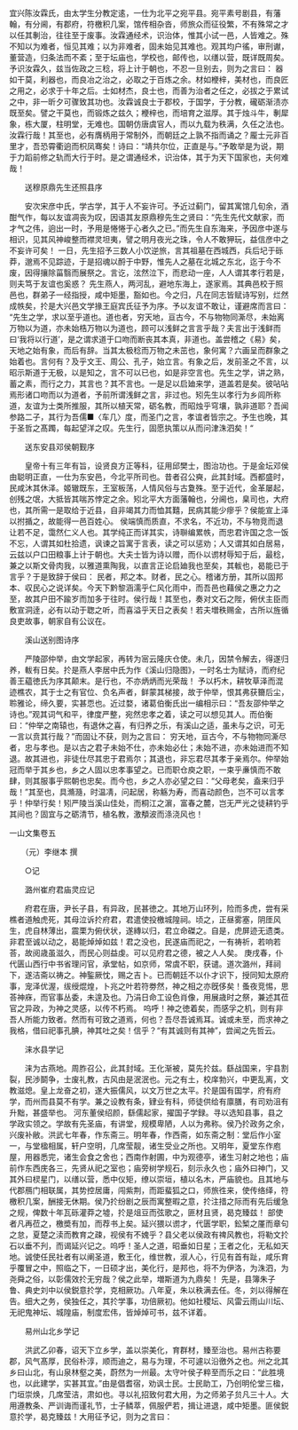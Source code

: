 <!-- { "loadSidebar": true } -->
宜兴陈汝霖氏，由太学生分教定逺，一仕为北平之宛平县。宛平素号剧县，有藩翰，有分阃，有郡府，符檄积几案，馆传相杂沓，师旅众而征役繁，不有殊常之才以任其剸治，往往至于废事。汝霖通经术，识治体，惟其小试一邑，人皆难之。殊不知以为难者，恒见其难；以为非难者，固未始见其难也。观其均户徭，审刑谳，董营造，归条法而不紊；至于坛庙也，学校也，邮传也，以缮以营，既详既周矣。予识汝霖久，兹当佐政之三稔，将上计于朝也，不忍一旦别去，则为之言曰：
器如干莫，利器也，而良冶之治之，必取之于百炼之余。材如楩梓，美材也，而良匠之用之，必求于十年之后。士如材杰，良士也，而善为治者之任之，必拔之于累试之中，非一昕夕可骤致其功也。汝霖诚良士于郡校，于国学，于分教，礲砺渐渍亦既至矣。譬之干莫也，而锻炼之兹久；楩梓也，而培育之滋厚。其于烛斗牛，剸犀象，栋大厦，柱明堂，无难也。国朝仿唐虞官人，而以九载为秩满，久任之法也。汝霖行哉！其至也，必有膺柄用于常制外，而朝廷之上孰不指而诵之？龎士元非百里才，吾恐霄衢逈而枳凤骞矣！诗曰：“靖共尔位，正直是与。”予敢举是为说，期于力蹈前修之轨而大行于时。是之谓通经术，识治体，其于为天下国家也，夫何难哉！

　　送穆原鼎先生还照县序

　　安次宋彦中氏，学古学，其于人不妄许可。予近过蓟门，留其寓馆几旬余，酒酣气作，每以友谊凋丧为叹，因语其友原鼎穆先生之贤曰：“先生先代文献家，而才气之伟，逈出一时，予用是惓惓于心者久之已。”而先生自东海来，予因彦中遂与相识，见其风神峻整而襟灵坦夷，譬之明月夜光之珠，令人不敢狎玩，益信彦中之不妄许可矣！
一日，先生招予三数人小饮逆旅，言其祖墓在西城西，兵后圮于砾莽，邈焉不见踪迹，于是招魂以酹于中野，惟先人之墓在北城之东北，迄于今不废，因得攘除菑翳而展祭之。言讫，泫然泣下，而悲动一座，人人谓其孝行若是，则夫笃于友谊也奚惑？
先生燕人，两河乱，避地东海上，遂家焉。其典邑校于照邑也，群弟子一经指授，咸中矩墨，豁如也。今之归，凡在同志皆赋诗写别，烂然成帙矣，扵是大兴邑文学掾王庭宾氏征予为序。予以友谊不敢让，谨避席而言曰：
“先生之学，求以至乎道也。道也者，穷天地，亘古今，不与物物同澌尽，未始离万物以为道，亦未始梏万物以为道也，顾可以浅鲜之言言乎哉？夫言出于浅鲜而曰‘我将以行道’，是之谓求道于口吻而断丧其本真，非道也。盖尝稽之《易》矣，天地之始有象，而后有辞。当其太极稔而万物之未茁也，象何寓？六画呈而群象之始着也。言何有？及乎文王、周公、孔子，始立言。有象之后，发前圣之不言，以昭示斯道于无极，以是知之，言不可以已也，如是非空言也。先生之学，讲之熟，蓄之素，而行之力，其言也？其不言也。一是足以启廸来学，道盖若是矣。彼呫呫焉形诸口吻而以为道者，予前所谓浅鲜之言，非过也。矧先生以孝行为乡闾所称道，友谊为士类所推服，其所以植天常，砺名教，而昭烛乎穹壤，孰非道耶？吾闻参路二子，其行为吾儒■〈车几〉度，而圣门之言，孝谊者皆宗之。予生也晚，其于圣哲之髙躅，每起望洋之叹。先生行，固愿执策以从而问津洙泗矣！“

　　送东安县邓侯朝觐序

　　皇帝十有三年有旨，设贤良方正等科，征用邱樊士，图治功也。于是金坛邓侯由聪明正直，一仕为东安邑，今北平所司也。昔者召公奭，此其封域。西都盛时，民咸沐其休泽。姬辙既东，王室板荡，人情风俗与古夐殊。至于近代，金革屡起，创残之氓，大抵皆其喘苏悖定之余。矧北平大方面藩翰也，分阃也，臬司也，大府也，其所需一是取给于近县，自非竭其力而恤其囏，民病其能少瘳乎？侯能宣上泽以拊揗之，故能得一邑百姓心。
侯端慎而质直，不求名，不近功，不与物竞而退让若不足，霭然仁义人也。其学纯正而详其实，诗聨编累帙，而忠君许国之念一饭不忘，人谓其如杜拾遗，讽谏之旨寓于言表，读之可以惩劝；人又谓其如白居易，云兹以户口田粮事上计于朝也。大夫士皆为诗以赠，而仆以谫材辱知于后，最稔，兼之以斯文骨肉我，以雅道熏陶我，以直言正论启廸我也至矣，其軷也，曷能已于言乎？于是致辞于侯曰：
民者，邦之本。财者，民之心。稽诸方册，其所以固邦本、収民心之说详矣。今天下黔黎涵濡乎仁风化雨中，而吾邑也藉侯之惠之力之至，故其户田不踰岁而加多于往时。侯行哉！其至也，奏对文石之陛，俯伏主臣而敷宣洞逹，必有以动于聦之听，而喜溢乎天日之表矣！若夫増秩赐金，古所以旌循良吏故事，朝家自有公议在。

　　溪山送别图诗序

　　严陵邵仲举，由文学起家，再转为宻云隆庆仓使。未几，因禁令解去，得遂归养，軷有日矣。扵是燕人李居中氏为作《溪山归隐图》，一时名士为赋诗，而府纪善王藴徳氏为序其颠末。是行也，不亦炳炳而光荣哉！
予以朽木，耕牧草泽而混迹樵农，其于士之有官位、负名声者，鲜蒙其梯接，故于仲举，恨其弗获籋后尘，聆雅论，缔久要，实甚恧也。近过婺，诸葛伯衡氏出一编相示曰：“吾友邵仲举之诗也。”观其词气和平，律度严整，宛然忠孝之着，读之可以想见其人。而伯衡曰：“仲举之南辕也，有退休之喜，有归养之乐，有溪山之适，虽未与之识，可无一言以贲其行哉？”而固让不获，则为之言曰：
穷天地，亘古今，不与物物同澌尽者，忠与孝也。是以古之君子未始不仕，亦未始必仕；未始不进，亦未始进而不知退。故其进也，非徒仕尽其忠于君焉尔；其退也，非忘君尽其孝于亲焉尔。仲举始冠而举于其乡也，乡之人固以忠孝事望之。已而职仓庾之职，一束乎亷慎而不敢肆，则其服事乎熙朝也忠矣。而今也，乡之人亦必望之曰：“父母老矣，盍来归乎哉！”其至也，具滫瀡，时温凊，问起居，称觞为寿，而喜动颜色，岂不可以言孝乎！仲举行矣！矧严陵当溪山佳处，而桐江之濵，富春之麓，岂无严光之徒耕钓乎其间也？固宜与之砺清节，植名教，激頺波而涤浇风也！

一山文集卷五

　　（元）李继本 撰

　　○记

　　潞州崔府君庙灵应记

　　府君在唐，尹长子县，有异政，民甚徳之。其地万山环列，险而多虎，尝有采樵者道触虎死，其母泣诉扵府君，君遣使投檄城隍祠。顷之，正昼雾塞，阴厓风生，虎自林薄出，震栗为俯伏状，遂縳以归，君立命磔之。自是，虎屏迹无遗类。非君至诚以动之，曷能焯焯如兹！君之没也，民遂庙而祀之，一有祷祈，若响若荅，故阅歳虽滋久，而民心则益虔。可以见府君之德，被之人人矣。
庚戌春，仆代匮山西行中书省理问官，承堂帖，如京师，常虞不职，获谴。道次潞州，拜祠下，遂洁斋以祷之。神鍳厥忱，赐之吉卜。已而朝廷不以仆才识下，授同知太原府事，宠泽优渥，绂绶焜煌，卜兆之叶若符劵然，神之相之亦旣侈矣！蚤夜竞惕，思荅神庥，而官事丛委，未遑及也。乃涓日命工设色肖像，用展歳时之祭，兼述其莅官之异政，为神之灵感，以传不朽焉。
呜呼！神之徳着矣，而感孚之机，则有非吾人所能力致者。然而有可致之道焉，何也？吾尽吾诚焉耳。诚或未至，而求神之我格，借曰祀事孔腆，神其吐之矣！信乎？“有其诚则有其神”，尝闻之先哲云。

　　涞水县学记

　　涞为古燕地。周胙召公，此其封域。王化渐被，莫先扵兹。繇战国来，宇县割裂，民渉鬬争，士废礼教，古风由是泯泯也。元之有土，校庠勃兴，中更乱离，文教滋熄。皇上龙奋之初，遂大振儒风，以文万世之太平。扵是国有国学，府有府学，而州而县莫不有学。兼之设教有条，肄业有科，师徒供给有廪膳，有司劝沮有升黜，甚盛举也。
河东董侯绍颜，繇儒起家，擢国子学録。寻以选知县事，县之学政实领之。学故有先圣庙，有讲堂，规模卑陋，人以为弗称。侯乃扵政务之余，兴废补敝。洪武七年春，作东斋三。明年春，作西斋，如东斋之制：堂后作小室一，与堂楹相属，轩户空明，几席莹靓，诸生受业之所也。又明年，夏堂东作庖屋，用器悉完，诸生会食之舍也；西南作射圃，中为观德亭，诸生习射之地也；庙前作东西庑各三，先贤从祀之室也；庙旁树学规石，刻示永久也；庙外曰神门，又其外曰棂星门，以缮以营，悉中仪矩，缭以崇垣，植以名木，严庙貌也。且其地与代郡鴈门相联属，其势控居庸，闯紫荆，而距蜚狐之口，师旅徃来，使传络绎，符檄积几案，酬接无休期。侯乃扵纷剧之辰而寓整暇之意，扵注措之际而有先后缓急之规，俾数十年瓦砾灌莽之墟，扵是俎豆而弦歌之，匪材且贤，曷克臻兹！
部使者凡再莅之，檄奬有加，而荐书上矣。延兴猥以谫才，代匮学职，鈆椠之厪而章句之怠，夏楚之渎而教育之疎，视侯有不媿乎？县父老以侯政有禆风教也，将勒文扵石以垂不刋，而谒延兴记之。呜呼！圣人之道，昭垂如日星；王者之化，无私如天地。诚使任民社者有以阐圣道，敷王化，维世教，淑人心，行见有首有趾，咸乐育乎覆冒之中，照临之下，一日硕才出，美化行，是邦也，将不为伊洛，为洙泗，为尧舜之俗，以彰儒效扵无穷哉？侯之此举，増斯道为九鼎矣！
先是，县簿朱子鲁、典史刘中以侯鋭意扵学，克相厥功。八年夏，朱以秩满去任。冬，刘以得解在告。细大之务，侯独任之，其扵学事，功倍厥初。他如社稷坛、风雷云雨山川坛、无祀鬼神坛、城隍庙，制度宏伟，皆焯焯可书，兹不详着。

　　易州山北乡学记

　　洪武乙卯春，诏天下立乡学，盖以崇美化，育群材，臻至治也。易州古称要郡，风气髙厚，民俗朴淳，顺而迪之，易与为理，不可遽以沿徼外之也。州之北其乡曰山北，有山泉林壑之美，蔚然为一州最。太守叶侯子粹至而乐之曰：“此胜境也，以此建学，实甚其宜。”由是倡耆宿，劝讽士民。士民助工，乃创明伦堂三楹，门垣崇焕，几席莹洁，肃如也。寻以礼招致何君大用，为之师弟子贠凡三十人。大用遵教条、严训诲而谨礼节，士子鳞萃，佩服俨若，揖让进退，咸中矩墨。匪侯鋭意扵学，曷克臻兹！大用征予记，则为之言曰：
